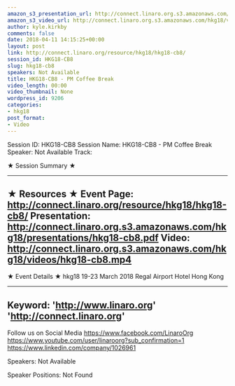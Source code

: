 ```yaml
---
amazon_s3_presentation_url: http://connect.linaro.org.s3.amazonaws.com/hkg18/presentations/hkg18-cb8.pdf
amazon_s3_video_url: http://connect.linaro.org.s3.amazonaws.com/hkg18/videos/hkg18-cb8.mp4
author: kyle.kirkby
comments: false
date: 2018-04-11 14:15:25+00:00
layout: post
link: http://connect.linaro.org/resource/hkg18/hkg18-cb8/
session_id: HKG18-CB8
slug: hkg18-cb8
speakers: Not Available
title: HKG18-CB8 - PM Coffee Break
video_length: 00:00
video_thumbnail: None
wordpress_id: 9206
categories:
- hkg18
post_format:
- Video
---
```


Session ID: HKG18-CB8
Session Name: HKG18-CB8 - PM Coffee Break
Speaker: Not Available
Track: 


★ Session Summary ★

---------------------------------------------------
★ Resources ★
Event Page: http://connect.linaro.org/resource/hkg18/hkg18-cb8/
Presentation: http://connect.linaro.org.s3.amazonaws.com/hkg18/presentations/hkg18-cb8.pdf
Video: http://connect.linaro.org.s3.amazonaws.com/hkg18/videos/hkg18-cb8.mp4
 ---------------------------------------------------
★ Event Details ★
hkg18
19-23 March 2018 
Regal Airport Hotel Hong Kong

---------------------------------------------------
Keyword: 
'http://www.linaro.org'
'http://connect.linaro.org'
---------------------------------------------------
Follow us on Social Media
https://www.facebook.com/LinaroOrg
https://www.youtube.com/user/linaroorg?sub_confirmation=1
https://www.linkedin.com/company/1026961

Speakers: Not Available

Speaker Positions: Not Found


